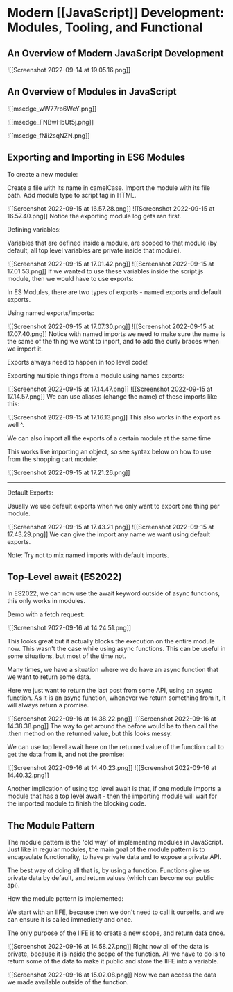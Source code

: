 # Modern [[JavaScript]] Development: Modules, Tooling, and Functional
## An Overview of Modern JavaScript Development

![[Screenshot 2022-09-14 at 19.05.16.png]]

## An Overview of Modules in JavaScript
![[msedge_wW77rb6WeY.png]]

![[msedge_FNBwHbUt5j.png]]

![[msedge_fNii2sqNZN.png]]

## Exporting and Importing in ES6 Modules
To create a new module:

Create a file with its name in camelCase. Import the module with its file path. Add module type to script tag in HTML.

![[Screenshot 2022-09-15 at 16.57.28.png]]
![[Screenshot 2022-09-15 at 16.57.40.png]]
Notice the exporting module log gets ran first.

Defining variables:

Variables that are defined inside a module, are scoped to that module (by default, all top level variables are private inside that module).

![[Screenshot 2022-09-15 at 17.01.42.png]]
![[Screenshot 2022-09-15 at 17.01.53.png]]
If we wanted to use these variables inside the script.js module, then we would have to use exports:

In ES Modules, there are two types of exports - named exports and default exports.

Using named exports/imports:

![[Screenshot 2022-09-15 at 17.07.30.png]]
![[Screenshot 2022-09-15 at 17.07.40.png]]
Notice with named imports we need to make sure the name is the same of the thing we want to inport, and to add the curly braces when we import it.

Exports always need to happen in top level code!

Exporting multiple things from a module using names exports:

![[Screenshot 2022-09-15 at 17.14.47.png]]
![[Screenshot 2022-09-15 at 17.14.57.png]]
We can use aliases (change the name) of these imports like this:

![[Screenshot 2022-09-15 at 17.16.13.png]]
This also works in the export as well ^.

We can also import all the exports of a certain module at the same time

This works like importing an object, so see syntax below on how to use from the shopping cart module:

![[Screenshot 2022-09-15 at 17.21.26.png]]

---------------------

Default Exports:

Usually we use default exports when we only want to export one thing per module.

![[Screenshot 2022-09-15 at 17.43.21.png]]
![[Screenshot 2022-09-15 at 17.43.29.png]]
We can give the import any name we want using default exports.

Note: Try not to mix named imports with default imports.

## Top-Level await (ES2022)
In ES2022, we can now use the await keyword outside of async functions, this only works in modules.

Demo with a fetch request:

![[Screenshot 2022-09-16 at 14.24.51.png]]

This looks great but it actually blocks the execution on the entire module now. This wasn't the case while using async functions. This can be useful in some situations, but most of the time not.

Many times, we have a situation where we do have an async function that we want to return some data.

Here we just want to return the last post from some API, using an async function. As it is an async function, whenever we return something from it, it will always return a promise. 

![[Screenshot 2022-09-16 at 14.38.22.png]]
![[Screenshot 2022-09-16 at 14.38.38.png]]
The way to get around the before would be to then call the .then method on the returned value, but this looks messy.

We can use top level await here on the returned value of the function call to get the data from it, and not the promise:

![[Screenshot 2022-09-16 at 14.40.23.png]]
![[Screenshot 2022-09-16 at 14.40.32.png]]

Another implication of using top level await is that, if one module imports a module that has a top level await - then the importing module will wait for the imported module to finish the blocking code.

## The Module Pattern
The module pattern is the 'old way' of implementing modules in JavaScript. Just like in regular modules, the main goal of the module pattern is to encapsulate functionality, to have private data and to expose a private API.

The best way of doing all that is, by using a function. Functions give us private data by default, and return values (which can become our public api).

How the module pattern is implemented:

We start with an IIFE, because then we don't need to call it ourselfs, and we can ensure it is called immedietly and once.

The only purpose of the IIFE is to create a new scope, and return data once.

![[Screenshot 2022-09-16 at 14.58.27.png]]
Right now all of the data is private, because it is inside the scope of the function.
All we have to do is to return some of the data to make it public and store the IIFE into a variable.

![[Screenshot 2022-09-16 at 15.02.08.png]]
Now we can access the data we made available outside of the function.


